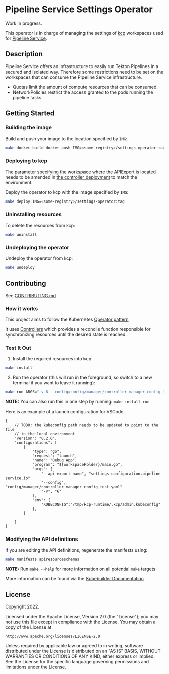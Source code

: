 # Pipeline Service Settings Operator

Work in progress.

This operator is in charge of managing the settings of [kcp](https://github.com/kcp-dev/kcp) workspaces used for [Pipeline Service](https://github.com/openshift-pipelines/pipeline-service).

## Description

Pipeline Service offers an infrastructure to easily run Tekton Pipelines in a secured and isolated way. Therefore some restrictions need to be set on the workspaces that can consume the Pipeline Service infrastructure.

- Quotas limit the amount of compute resources that can be consumed.
- NetworkPolicies restrict the access granted to the pods running the pipeline tasks.

## Getting Started

### Building the image

Build and push your image to the location specified by `IMG`:

```sh
make docker-build docker-push IMG=<some-registry>/settings-operator:tag
```

### Deploying to kcp

The parameter specifying the workspace where the APIExport is located needs to be amended in [the controller deployment](config/manager/manager.yaml) to match the environment.
 
Deploy the operator to kcp with the image specified by `IMG`:

```sh
make deploy IMG=<some-registry>/settings-operator:tag
```

### Uninstalling resources

To delete the resources from kcp:

```sh
make uninstall
```

### Undeploying the operator

Undeploy the operator from kcp:

```sh
make undeploy
```

## Contributing

See [CONTRIBUTING.md](CONTRIBUTING.md)

### How it works

This project aims to follow the Kubernetes [Operator pattern](https://kubernetes.io/docs/concepts/extend-kubernetes/operator/)

It uses [Controllers](https://kubernetes.io/docs/concepts/architecture/controller/) 
which provides a reconcile function responsible for synchronizing resources until the desired state is reached. 

### Test It Out

1. Install the required resources into kcp:

```sh
make install
```

2. Run the operator (this will run in the foreground, so switch to a new terminal if you want to leave it running):

```sh
make run ARGS="-v 6 --config=config/manager/controller_manager_config_test.yaml --api-export-name=settings-configuration.pipeline-service.io"
```

**NOTE:** You can also run this in one step by running: `make install run`

Here is an example of a launch configuration for VSCode

~~~
{
    // TODO: the kubeconfig path needs to be updated to point to the file
    // in the local environment
    "version": "0.2.0",
    "configurations": [
        {
            "type": "go",
            "request": "launch",
            "name": "Debug App",
            "program": "${workspaceFolder}/main.go",
            "args": [
                "--api-export-name", "settings-configuration.pipeline-service.io"
                "--config", "config/manager/controller_manager_config_test.yaml"
                "-v", "6"
            ],
            "env": {
                "KUBECONFIG":"/tmp/kcp-runtime/.kcp/admin.kubeconfig"
            },
        }

    ]
}
~~~

### Modifying the API definitions

If you are editing the API definitions, regenerate the manifests using:

```sh
make manifests apiresourceschemas
```

**NOTE:** Run `make --help` for more information on all potential `make` targets

More information can be found via the [Kubebuilder Documentation](https://book.kubebuilder.io/introduction.html)

## License

Copyright 2022.

Licensed under the Apache License, Version 2.0 (the "License");
you may not use this file except in compliance with the License.
You may obtain a copy of the License at

    http://www.apache.org/licenses/LICENSE-2.0

Unless required by applicable law or agreed to in writing, software
distributed under the License is distributed on an "AS IS" BASIS,
WITHOUT WARRANTIES OR CONDITIONS OF ANY KIND, either express or implied.
See the License for the specific language governing permissions and
limitations under the License.
